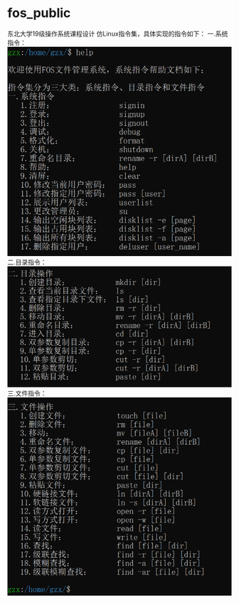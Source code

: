 # fos_public
东北大学19级操作系统课程设计
仿Linux指令集，具体实现的指令如下：
一.系统指令：
<img src="https://github.com/gongzhaoxu/fos_public/blob/master/README/SYSTEM.png" alt="SYSTEM"  />
二.目录指令：
<img src="https://github.com/gongzhaoxu/fos_public/blob/master/README/CATALOG.png" alt="CATALOG" />
三.文件指令：
<img src="https://github.com/gongzhaoxu/fos_public/blob/master/README/FILE.png" alt="FILE"  />
